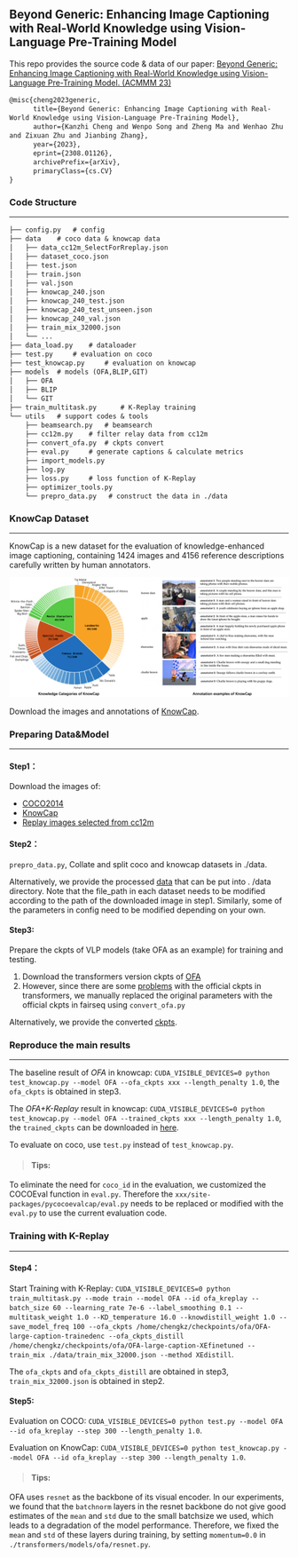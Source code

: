 ## Beyond Generic: Enhancing Image Captioning with Real-World Knowledge using Vision-Language Pre-Training Model
This repo provides the source code & data of our paper: [Beyond Generic: Enhancing Image Captioning with Real-World Knowledge using Vision-Language Pre-Training Model. (ACMMM 23)](https://arxiv.org/abs/2308.01126)
```
@misc{cheng2023generic,
      title={Beyond Generic: Enhancing Image Captioning with Real-World Knowledge using Vision-Language Pre-Training Model}, 
      author={Kanzhi Cheng and Wenpo Song and Zheng Ma and Wenhao Zhu and Zixuan Zhu and Jianbing Zhang},
      year={2023},
      eprint={2308.01126},
      archivePrefix={arXiv},
      primaryClass={cs.CV}
}
```
### Code Structure
***
````
├── config.py	# config
├── data	# coco data & knowcap data
│   ├── data_cc12m_SelectForRreplay.json
│   ├── dataset_coco.json
│   ├── test.json
│   ├── train.json
│   ├── val.json
│   ├── knowcap_240.json
│   ├── knowcap_240_test.json
│   ├── knowcap_240_test_unseen.json
│   ├── knowcap_240_val.json
│   ├── train_mix_32000.json
│   └── ...
├── data_load.py	# dataloader
├── test.py	    # evaluation on coco
├── test_knowcap.py	    # evaluation on knowcap
├── models	# models (OFA,BLIP,GIT)
│   ├── OFA
│   ├── BLIP
│   └── GIT
├── train_multitask.py      # K-Replay training
└── utils	# support codes & tools
    ├── beamsearch.py	# beamsearch
    ├── cc12m.py	# filter relay data from cc12m
    ├── convert_ofa.py	# ckpts convert
    ├── eval.py		# generate captions & calculate metrics
    ├── import_models.py
    ├── log.py
    ├── loss.py		# loss function of K-Replay
    ├── optimizer_tools.py
    └── prepro_data.py   # construct the data in ./data
````
### KnowCap Dataset
***
KnowCap is a new dataset for the evaluation of knowledge-enhanced image captioning, containing 1424 images and 4156 reference descriptions
carefully written by human annotators.

![](knowcap.png)

Download the images and annotations of [KnowCap](https://drive.google.com/file/d/1DOk5WZZgHyO6tKT8A135hMgePid-akFq/view?usp=drive_link).
### Preparing Data&Model
***
#### Step1：
Download the images of:
 * [COCO2014](https://github.com/ruotianluo/ImageCaptioning.pytorch/blob/master/data/README.md)
 * [KnowCap](https://drive.google.com/file/d/1DOk5WZZgHyO6tKT8A135hMgePid-akFq/view?usp=drive_link)
 * [Replay images selected from cc12m](https://drive.google.com/file/d/1tdVZ1rUpr5va-NwInMwBglRpSGOzUoMu/view?usp=drive_link)
#### Step2：
`prepro_data.py`, Collate and split coco and knowcap datasets in ./data.

Alternatively, we provide the processed [data](https://drive.google.com/file/d/1DBdnqcH_lOm--t5pZOlac1j1my4kVgrP/view?usp=drive_link) that can be put into . /data directory. Note that the file_path in each dataset needs to be modified according to the path of the downloaded image in step1. Similarly, some of the parameters in config need to be modified depending on your own.

#### Step3:
Prepare the ckpts of VLP models (take OFA as an example) for training and testing.
1. Download the transformers version ckpts of [OFA](https://huggingface.co/OFA-Sys/ofa-large)
2. However, since there are some [problems](https://github.com/OFA-Sys/OFA/issues/296) with the official ckpts in transformers, we manually replaced the original parameters with the official ckpts in fairseq using `convert_ofa.py`

Alternatively, we provide the converted [ckpts](https://drive.google.com/file/d/1QQZ9eyO63JBBtyK5YIKA4CJ3jjAPuhQM/view?usp=drive_link).
### Reproduce the main results
***
The baseline result of *OFA* in knowcap: `CUDA_VISIBLE_DEVICES=0 python test_knowcap.py --model OFA --ofa_ckpts xxx --length_penalty 1.0`, the `ofa_ckpts` is obtained in step3.

The *OFA+K-Replay* result in knowcap: `CUDA_VISIBLE_DEVICES=0 python test_knowcap.py --model OFA --trained_ckpts xxx --length_penalty 1.0`, the `trained_ckpts` can be downloaded in [here](https://drive.google.com/file/d/1z2InwjGOcmTOFGr25nIFI_tGCPNBnc1H/view?usp=drive_link).

To evaluate on coco, use `test.py` instead of `test_knowcap.py`.

> #### Tips:
To eliminate the need for `coco_id` in the evaluation, we customized the COCOEval function in `eval.py`.
Therefore the `xxx/site-packages/pycocoevalcap/eval.py` needs to be replaced or modified with the `eval.py` to use the current evaluation code.
### Training with K-Replay
***
#### Step4：
Start Training with K-Replay:
`CUDA_VISIBLE_DEVICES=0 python train_multitask.py --mode train --model OFA --id ofa_kreplay --batch_size 60 --learning_rate 7e-6 --label_smoothing 0.1 --multitask_weight 1.0 --KD_temperature 16.0 --knowdistill_weight 1.0 --save_model_freq 100 --ofa_ckpts /home/chengkz/checkpoints/ofa/OFA-large-caption-trainedenc --ofa_ckpts_distill /home/chengkz/checkpoints/ofa/OFA-large-caption-XEfinetuned --train_mix ./data/train_mix_32000.json --method XEdistill`.

The `ofa_ckpts` and `ofa_ckpts_distill` are obtained in step3, `train_mix_32000.json` is obtained in step2.
#### Step5:
Evaluation on COCO:
`CUDA_VISIBLE_DEVICES=0 python test.py --model OFA --id ofa_kreplay --step 300 --length_penalty 1.0`.

Evaluation on KnowCap: `CUDA_VISIBLE_DEVICES=0 python test_knowcap.py --model OFA --id ofa_kreplay --step 300 --length_penalty 1.0`.
> #### Tips:
OFA uses `resnet` as the backbone of its visual encoder. In our experiments, we found that the `batchnorm` layers in the resnet backbone do not give good estimates of the `mean` and `std` due to the small batchsize we used, which leads to a degradation of the model performance. Therefore, we fixed the `mean` and `std` of these layers during training, by setting `momentum=0.0` in `./transformers/models/ofa/resnet.py`.
